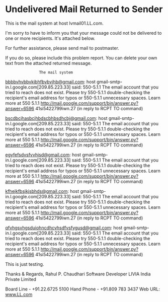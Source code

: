 # Undelivered Mail Returned to Sender

This is the mail system at host lvmail01.LL.com.

I'm sorry to have to inform you that your message could not
be delivered to one or more recipients. It's attached below.

For further assistance, please send mail to postmaster.

If you do so, please include this problem report. You can
delete your own text from the attached returned message.

                   The mail system

<bbbbvhvbbvkjbhfbvbvjhb@gmail.com>: host
    gmail-smtp-in.l.google.com[209.85.223.33] said: 550-5.1.1 The email account
    that you tried to reach does not exist. Please try 550-5.1.1
    double-checking the recipient's email address for typos or 550-5.1.1
    unnecessary spaces. Learn more at                              550 5.1.1
    http://mail.google.com/support/bin/answer.py?answer=6596 41si5422799iwn.27
    (in reply to RCPT TO command)

<bscdbcjhasbcjhbdscbhbsdhcbj@gmail.com>: host
    gmail-smtp-in.l.google.com[209.85.223.33] said: 550-5.1.1 The email account
    that you tried to reach does not exist. Please try 550-5.1.1
    double-checking the recipient's email address for typos or 550-5.1.1
    unnecessary spaces. Learn more at                              550 5.1.1
    http://mail.google.com/support/bin/answer.py?answer=6596 41si5422799iwn.27
    (in reply to RCPT TO command)

<egyfefsdvsfvvhjsd@gmail.com>: host gmail-smtp-in.l.google.com[209.85.223.33]
    said: 550-5.1.1 The email account that you tried to reach does not exist.
    Please try 550-5.1.1 double-checking the recipient's email address for
    typos or 550-5.1.1 unnecessary spaces. Learn more at
    550 5.1.1 http://mail.google.com/support/bin/answer.py?answer=6596
    41si5422799iwn.27 (in reply to RCPT TO command)

<kfhejkfbsjkjsbhds@gmail.com>: host gmail-smtp-in.l.google.com[209.85.223.33]
    said: 550-5.1.1 The email account that you tried to reach does not exist.
    Please try 550-5.1.1 double-checking the recipient's email address for
    typos or 550-5.1.1 unnecessary spaces. Learn more at
    550 5.1.1 http://mail.google.com/support/bin/answer.py?answer=6596
    41si5422799iwn.27 (in reply to RCPT TO command)

<qfvhgsvhgsduiohncdhcvhsdfvsfygusd@gmail.com>: host
    gmail-smtp-in.l.google.com[209.85.223.33] said: 550-5.1.1 The email account
    that you tried to reach does not exist. Please try 550-5.1.1
    double-checking the recipient's email address for typos or 550-5.1.1
    unnecessary spaces. Learn more at                              550 5.1.1
    http://mail.google.com/support/bin/answer.py?answer=6596 41si5422799iwn.27
    (in reply to RCPT TO command)







This is just testing.


Thanks & Regards,
Rahul P. Chaudhari
Software Developer
LIVIA India Private Limited

Board Line - +91.22.6725 5100
Hand Phone - +91.809 783 3437
Web URL: www.LL.com 
